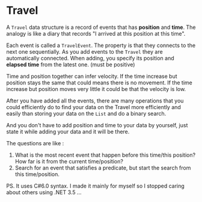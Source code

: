 # Travel

A `Travel` data structure is a record of events that has **position** and **time**. The analogy is like a diary that records "I arrived at this position at this time".

Each event is called a `TravelEvent`. The property is that they connects to the next one sequentially. As you add events to the `Travel` they are automatically connected. When adding, you specify its position and **elapsed time** from the latest one. (must be positive)

Time and position together can infer velocity. If the time increase but position stays the same that could means there is no movement. If the time increase but position moves very little it could be that the velocity is low.

After you have added all the events, there are many operations that you could efficiently do to find your data on the Travel more efficiently and easily than storing your data on the `List` and do a binary search.

And you don't have to add position and time to your data by yourself, just state it while adding your data and it will be there.

The questions are like :

1. What is the most recent event that happen before this time/this position? How far is it from the current time/position?
2. Search for an event that satisfies a predicate, but start the search from this time/position.

PS. It uses C#6.0 syntax. I made it mainly for myself so I stopped caring about others using .NET 3.5 ...